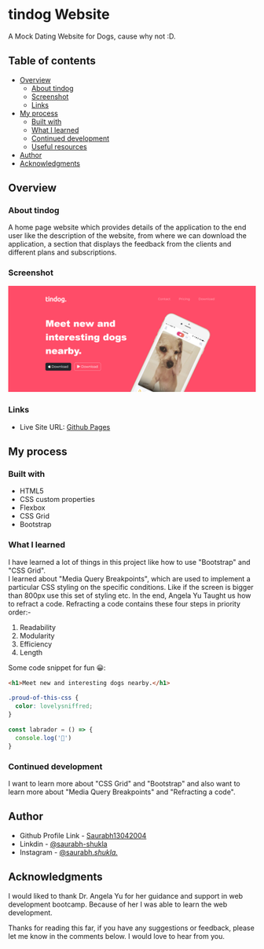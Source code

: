#  tindog Website

 A Mock Dating Website for Dogs, cause why not :D.

## Table of contents

- [Overview](#overview)
  - [About tindog](#about-tindog)
  - [Screenshot](#screenshot)
  - [Links](#links)
- [My process](#my-process)
  - [Built with](#built-with)
  - [What I learned](#what-i-learned)
  - [Continued development](#continued-development)
  - [Useful resources](#useful-resources)
- [Author](#author)
- [Acknowledgments](#acknowledgments)



## Overview

### About tindog

A home page website which provides details of the application to the end user like the description of the website, from where we can download the application, a section that displays the feedback from the clients and different plans and subscriptions.

### Screenshot

![](./images/preview-1.png)



### Links


- Live Site URL: [Github Pages](https://saurabh13042004.github.io/tindog-Website/)

## My process

### Built with

- HTML5
- CSS custom properties
- Flexbox
- CSS Grid
- Bootstrap



### What I learned
I have learned a lot of things in this project like how to use "Bootstrap" and "CSS Grid".  
I learned about "Media Query Breakpoints", which are used to implement a particular CSS styling on the specific conditions. Like if the screen is bigger than 800px use this set of styling etc.
In the end, Angela Yu Taught us how to refract a code.
Refracting a code contains these four steps in priority order:-
1. Readability
2. Modularity
3. Efficiency
4. Length

Some code snippet for fun 😀:

```html
<h1>Meet new and interesting dogs nearby.</h1>
```
```css
.proud-of-this-css {
  color: lovelysniffred;
}
```
```js
const labrador = () => {
  console.log('🎉')
}
```



### Continued development

I want to learn more about "CSS Grid" and "Bootstrap" and also want to learn more about "Media Query Breakpoints" and "Refracting a code".



## Author

- Github Profile Link - [Saurabh13042004](https://github.com/Saurabh13042004)
- Linkdin - [@saurabh-shukla](https://www.linkedin.com/in/saurabh-shukla-0b45b3224/)
- Instagram - [@saurabh._shukla._](https://www.instragram.com/saurabh._shukla._ )



## Acknowledgments


I would liked to thank Dr. Angela Yu for her guidance and support in web development bootcamp. Because of her I was able to learn the web development.

Thanks for reading this far, if you have any suggestions or feedback, please let me know in the comments below. I would love to hear from you.
